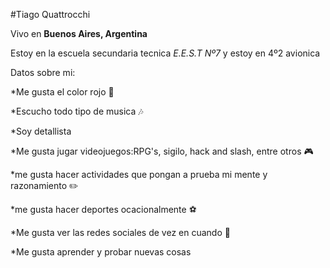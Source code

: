 
#Tiago Quattrocchi



Vivo en __Buenos Aires, Argentina__

Estoy en la escuela secundaria tecnica _E.E.S.T Nº7_ y estoy en 4º2 avionica  

Datos sobre mi:

*Me gusta el color rojo 🔴

*Escucho todo tipo de musica 🎶

*Soy detallista

*Me gusta jugar videojuegos:RPG's, sigilo, hack and slash, entre otros 🎮

*me gusta hacer actividades que pongan a prueba mi mente y razonamiento ✏️

*me gusta hacer deportes ocacionalmente ⚽

*Me gusta ver las redes sociales de vez en cuando 📱

*Me gusta aprender y probar nuevas cosas
